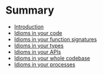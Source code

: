# Summary

- [Introduction](./introduction.md)
- [Idioms in your code](./code.md)
- [Idioms in your function signatures]()
- [Idioms in your types]()
- [Idioms in your APIs]()
- [Idioms in your whole codebase]()
- [Idioms in your processes]()
